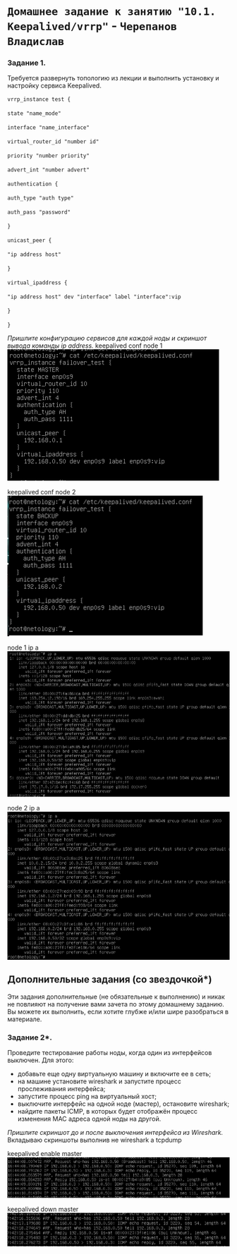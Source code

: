# `Домашнее задание к занятию "10.1. Keepalived/vrrp"` - `Черепанов Владислав`

### Задание 1. 

Требуется развернуть топологию из лекции и выполнить установку и настройку сервиса Keepalived. 

```
vrrp_instance test {

state "name_mode"

interface "name_interface"

virtual_router_id "number id"

priority "number priority"

advert_int "number advert"

authentication {

auth_type "auth type"

auth_pass "password"

}

unicast_peer {

"ip address host"

}

virtual_ipaddress {

"ip address host" dev "interface" label "interface":vip

}

}

```

*Пришлите  конфигурацию сервисов для каждой ноды и скриншот вывода команды  ip address.*
keepalived conf node 1  
![Скриншот-1 keepalived conf node 1](https://github.com/plusvaldis/10-01-hw/blob/main/img/img0.png)

keepalived conf node 2  
![Скриншот-2 keepalived conf node 2](https://github.com/plusvaldis/10-01-hw/blob/main/img/2.png)

node 1 ip a  
![Скриншот-3 node 1 ip a](https://github.com/plusvaldis/10-01-hw/blob/main/img/3.png)

node 2 ip a  
![Скриншот-4 node 2 ip a](https://github.com/plusvaldis/10-01-hw/blob/main/img/4.png)

## Дополнительные задания (со звездочкой*)

Эти задания дополнительные (не обязательные к выполнению) и никак не повлияют на получение вами зачета по этому домашнему заданию. Вы можете их выполнить, если хотите глубже и/или шире разобраться в материале.
 
### Задание 2*.

Проведите тестирование работы ноды, когда один из интерфейсов выключен. Для этого:
- добавьте еще одну виртуальную машину и включите ее в сеть;
- на машине установите wireshark и запустите процесс прослеживания интерфейса;
- запустите процесс ping на виртуальный хост;
- выключите интерфейс на одной ноде (мастер), остановите wireshark;
- найдите пакеты ICMP, в которых будет отображён процесс изменения MAC адреса одной ноды на другой. 

 *Пришлите скриншот до и после выключения интерфейса из Wireshark.*
 Вкладываю скриншоты выполнив не wireshark а tcpdump
 
 keepalived enable master  
![Скриншот-1 keepalived enable master](https://github.com/plusvaldis/10-01-hw/blob/main/img/5.png)

keepalived down master  
![Скриншот-2 keepalived down master](https://github.com/plusvaldis/10-01-hw/blob/main/img/6.png)
 

